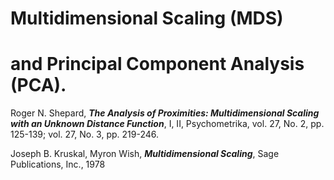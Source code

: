 # Multidimensional Scaling (MDS)
# and Principal Component Analysis (PCA).


Roger N. Shepard, __*The Analysis of Proximities: Multidimensional Scaling with an Unknown Distance Function*__, I, II, Psychometrika, vol. 27, No. 2, pp. 125-139; vol. 27, No. 3, pp. 219-246.

Joseph B. Kruskal, Myron Wish, __*Multidimensional Scaling*__, Sage Publications, Inc., 1978
